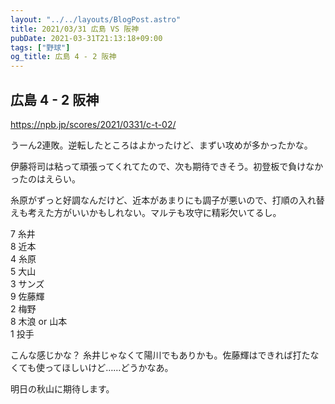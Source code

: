 ```yaml
---
layout: "../../layouts/BlogPost.astro"
title: 2021/03/31 広島 VS 阪神
pubDate: 2021-03-31T21:13:18+09:00
tags: ["野球"]
og_title: 広島 4 - 2 阪神
---
```


## 広島 4 - 2 阪神

https://npb.jp/scores/2021/0331/c-t-02/


うーん2連敗。逆転したところはよかったけど、まずい攻めが多かったかな。

伊藤将司は粘って頑張ってくれてたので、次も期待できそう。初登板で負けなかったのはえらい。

糸原がずっと好調なんだけど、近本があまりにも調子が悪いので、打順の入れ替えも考えた方がいいかもしれない。マルテも攻守に精彩欠いてるし。

7 糸井  
8 近本  
4 糸原  
5 大山  
3 サンズ  
9 佐藤輝  
2 梅野  
8 木浪 or 山本  
1 投手  

こんな感じかな？ 糸井じゃなくて陽川でもありかも。佐藤輝はできれば打たなくても使ってほしいけど……どうかなあ。

明日の秋山に期待します。

